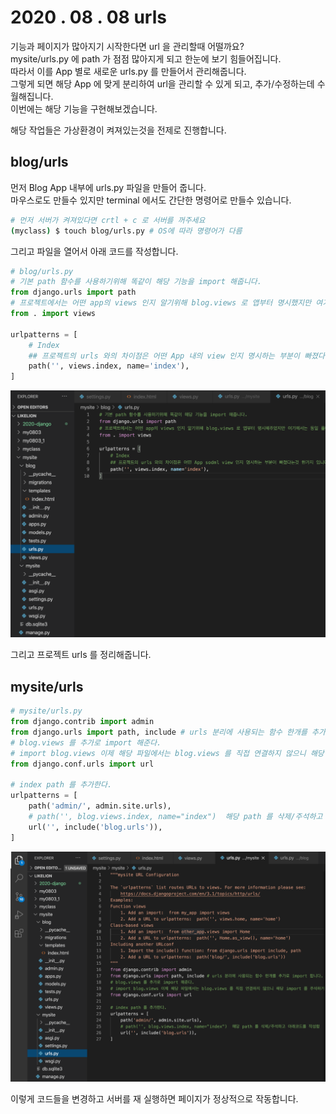 2020 . 08 . 08 urls
=

기능과 페이지가 많아지기 시작한다면 url 을 관리할때 어떨까요?  
mysite/urls.py 에 path 가 점점 많아지게 되고 한눈에 보기 힘들어집니다.  
따라서 이를 App 별로 새로운 urls.py 를 만들어서 관리해줍니다.  
그렇게 되면 해당 App 에 맞게 분리하여 url을 관리할 수 있게 되고, 추가/수정하는데 수월해집니다.  
이번에는 해당 기능을 구현해보겠습니다. 

해당 작업들은 가상환경이 켜져있는것을 전제로 진행합니다.  

## blog/urls
먼저 Blog App 내부에 urls.py 파일을 만들어 줍니다.  
마우스로도 만들수 있지만 terminal 에서도 간단한 명령어로 만들수 있습니다. 
``` bash
# 먼저 서버가 켜져있다면 crtl + c 로 서버를 꺼주세요
(myclass) $ touch blog/urls.py # OS에 따라 명령어가 다름
```
그리고 파일을 열어서 아래 코드를 작성합니다. 
``` python
# blog/urls.py
# 기본 path 함수를 사용하기위해 똑같이 해당 기능을 import 해줍니다. 
from django.urls import path
# 프로젝트에서는 어떤 app의 views 인지 알기위해 blog.views 로 앱부터 명시했지만 여기에서는 동일 폴더내에 있는 views 라는것을 명시하기위해 form .(현재폴더) import views 로 사용했습니다. 
from . import views

urlpatterns = [
	# Index
    ## 프로젝트의 urls 와의 차이점은 어떤 App 내의 view 인지 명시하는 부분이 빠졌다는것 한가지 입니다. 
    path('', views.index, name='index'),
]
```
![urls](image/07.png)

그리고 프로젝트 urls 를 정리해줍니다. 

## mysite/urls
``` python
# mysite/urls.py
from django.contrib import admin
from django.urls import path, include # urls 분리에 사용되는 함수 한개를 추가로 import 합니다. 
# blog.views 를 추가로 import 해준다. 
# import blog.views 이제 해당 파일에서는 blog.views 를 직접 연결하지 않으니 해당 import 를 주석하거나 삭제합니다. 
from django.conf.urls import url

# index path 를 추가한다. 
urlpatterns = [
    path('admin/', admin.site.urls),
    # path('', blog.views.index, name="index")  해당 path 를 삭제/주석하고 아래코드를 작성함
    url('', include('blog.urls')),
]
```
![mysite-urls](image/08.png)

이렇게 코드들을 변경하고 서버를 재 실행하면 페이지가 정상적으로 작동합니다.  

